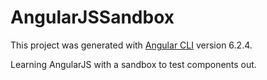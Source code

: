 # AngularJSSandbox

This project was generated with [Angular CLI](https://github.com/angular/angular-cli) version 6.2.4.

Learning AngularJS with a sandbox to test components out.
